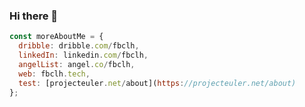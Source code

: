 ### Hi there 👋

<!--
Dribble: dribble.com/fbclh | LinkeIn: linkedin.com/fbclh | AngelList: angel.co/fbclh | Web: fbclh.tech

const moreAboutMe = {
  dribble: dribble.com/fbclh,
  linkedIn: linkedin.com/fbclh,
  angelList: angel.co/fbclh,
  web: fbclh.tech,
  test: [projecteuler.net/about](https://projecteuler.net/about)
};
-->


```javascript
const moreAboutMe = {
  dribble: dribble.com/fbclh,
  linkedIn: linkedin.com/fbclh,
  angelList: angel.co/fbclh,
  web: fbclh.tech,
  test: [projecteuler.net/about](https://projecteuler.net/about)
};
```

